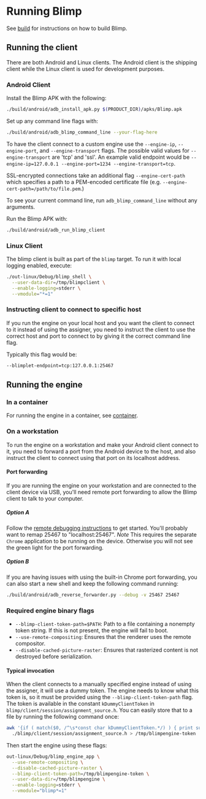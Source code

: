 # Running Blimp

See [build](build.md) for instructions on how to build Blimp.

## Running the client

There are both Android and Linux clients.  The Android client is the shipping
client while the Linux client is used for development purposes.

### Android Client

Install the Blimp APK with the following:

```bash
./build/android/adb_install_apk.py $(PRODUCT_DIR)/apks/Blimp.apk
```

Set up any command line flags with:

```bash
./build/android/adb_blimp_command_line --your-flag-here
```

To have the client connect to a custom engine use the `--engine-ip`,
`--engine-port`, and `--engine-transport` flags. The possible valid
values for `--engine-transport` are 'tcp' and 'ssl'.
An example valid endpoint would be
`--engine-ip=127.0.0.1 --engine-port=1234 --engine-transport=tcp`.

SSL-encrypted connections take an additional flag
`--engine-cert-path` which specifies a path to a PEM-encoded certificate
file (e.g. `--engine-cert-path=/path/to/file.pem`.)

To see your current command line, run `adb_blimp_command_line` without any
arguments.

Run the Blimp APK with:

```bash
./build/android/adb_run_blimp_client
```

### Linux Client

The blimp client is built as part of the `blimp` target. To run it with local
logging enabled, execute:

```bash
./out-linux/Debug/blimp_shell \
  --user-data-dir=/tmp/blimpclient \
  --enable-logging=stderr \
  --vmodule="*=1"
```

### Instructing client to connect to specific host
If you run the engine on your local host and you want the client to connect to
it instead of using the assigner, you need to instruct the client to use the
correct host and port to connect to by giving it the correct command line flag.

Typically this flag would be:

```bash
--blimplet-endpoint=tcp:127.0.0.1:25467
```

## Running the engine

### In a container
For running the engine in a container, see [container](container.md).

### On a workstation
To run the engine on a workstation and make your Android client connect to it,
you need to forward a port from the Android device to the host, and also
instruct the client to connect using that port on its localhost address.

#### Port forwarding
If you are running the engine on your workstation and are connected to the
client device via USB, you'll need remote port forwarding to allow the Blimp
client to talk to your computer.

##### Option A
Follow the
[remote debugging instructions](https://developer.chrome.com/devtools/docs/remote-debugging)
to get started. You'll probably want to remap 25467 to "localhost:25467".
*Note* This requires the separate `Chrome` application to be running on the
device. Otherwise you will not see the green light for the port forwarding.

##### Option B
If you are having issues with using the built-in Chrome port forwarding, you can
also start a new shell and keep the following command running:

```bash
./build/android/adb_reverse_forwarder.py --debug -v 25467 25467
```

### Required engine binary flags
* `--blimp-client-token-path=$PATH`: Path to a file containing a nonempty
  token string. If this is not present, the engine will fail to boot.
* `--use-remote-compositing`: Ensures that the renderer uses the remote
  compositor.
* `--disable-cached-picture-raster`: Ensures that rasterized content is not
  destroyed before serialization.

#### Typical invocation
When the client connects to a manually specified engine instead of using the
assigner, it will use a dummy token. The engine needs to know what this token
is, so it must be provided using the `--blimp-client-token-path` flag. The token
is available in the constant `kDummyClientToken` in
`blimp/client/session/assignment_source.h`. You can easily store that to a file
by running the following command once:

```bash
awk '{if ( match($0, /^\s*const char kDummyClientToken.*/) ) { print substr($5, 2, length($5)-3);} }' \
  ./blimp/client/session/assignment_source.h > /tmp/blimpengine-token
```

Then start the engine using these flags:

```bash
out-linux/Debug/blimp_engine_app \
  --use-remote-compositing \
  --disable-cached-picture-raster \
  --blimp-client-token-path=/tmp/blimpengine-token \
  --user-data-dir=/tmp/blimpengine \
  --enable-logging=stderr \
  --vmodule="blimp*=1"
```
